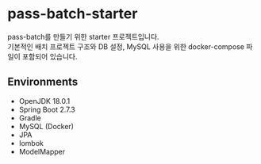 # pass-batch-starter

pass-batch를 만들기 위한 starter 프로젝트입니다.  
기본적인 배치 프로젝트 구조와 DB 설정, MySQL 사용을 위한 docker-compose 파일이 포함되어 있습니다.  

## Environments
* OpenJDK 18.0.1
* Spring Boot 2.7.3
* Gradle
* MySQL (Docker)
* JPA
* lombok
* ModelMapper
